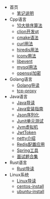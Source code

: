 * 首页
  * [笔记说明](/README.md)
* Cpp语言
  * [10大排序算法](/lang/cpp/10大排序算法.md)
  * [clion开发qt](/lang/cpp/clion开发qt.md)
  * [cmake语法](/lang/cpp/cmake语法.md)
  * [curl用法](/lang/cpp/curl用法.md)
  * [hiredis用法](/lang/cpp/hiredis用法.md)
  * [iconv用法](/lang/cpp/iconv用法.md)
  * [libevent](/lang/cpp/libevent.md)
  * [mysql用法](/lang/cpp/mysql用法.md)
  * [openssl加密](/lang/cpp/openssl加密.md)
* Golang语言
  * [Golang导读](/lang/golang/README.md)
  * [tcp-proxy](/lang/golang/tcp-proxy.md)
* Java语言
  * [Java导读](/lang/java/README.md)
  * [Java安装指南](/lang/java/Java安装指南.md)
  * [Json序列化](/lang/java/Json序列化.md)
  * [Junit单元测试](/lang/java/Junit单元测试.md)
  * [Jvm虚拟机](/lang/java/Jvm虚拟机.md)
  * [JwtToken](/lang/java/JwtToken.md)
  * [netty介绍](/lang/java/netty介绍.md)
  * [Redis配置应用](/lang/java/Redis配置应用.md)
  * [Spring工具](/lang/java/Spring工具.md)
  * [面试题合集](/lang/java/面试题合集.md)
* Rust语言
  * [Rust导读](/lang/rust/README.md)
* Linux系统
  * [Linux导读](/linux/README.md)
  * [centos-install](/linux/centos-install.md)
  * [ubuntu-install](/linux/ubuntu-install.md)
